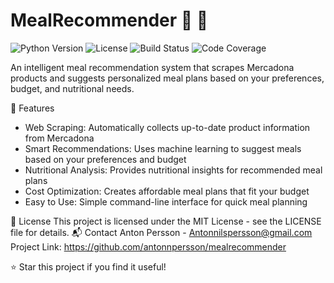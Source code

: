 # MealRecommender 🥗 🛒
![Python Version](https://img.shields.io/badge/python-3.8%2B-blue)
![License](https://img.shields.io/badge/license-MIT-green)
![Build Status](https://img.shields.io/github/workflow/status/antonnpersson/mealrecommender/CI)
![Code Coverage](https://img.shields.io/codecov/c/github/antonnpersson/mealrecommender)

An intelligent meal recommendation system that scrapes Mercadona products and suggests personalized meal plans based on your preferences, budget, and nutritional needs.

🌟 Features
* Web Scraping: Automatically collects up-to-date product information from Mercadona
* Smart Recommendations: Uses machine learning to suggest meals based on your preferences and budget
* Nutritional Analysis: Provides nutritional insights for recommended meal plans
* Cost Optimization: Creates affordable meal plans that fit your budget
* Easy to Use: Simple command-line interface for quick meal planning

📜 License
This project is licensed under the MIT License - see the LICENSE file for details.
📬 Contact
Anton Persson - Antonnilspersson@gmail.com
Project Link: https://github.com/antonnpersson/mealrecommender

⭐ Star this project if you find it useful!
